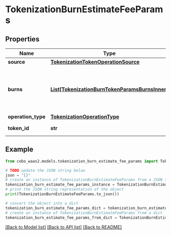 # TokenizationBurnEstimateFeeParams


## Properties

Name | Type | Description | Notes
------------ | ------------- | ------------- | -------------
**source** | [**TokenizationTokenOperationSource**](TokenizationTokenOperationSource.md) |  | 
**burns** | [**List[TokenizationBurnTokenParamsBurnsInner]**](TokenizationBurnTokenParamsBurnsInner.md) | Details for each token burn, including amount and address to burn from. | 
**operation_type** | [**TokenizationOperationType**](TokenizationOperationType.md) |  | 
**token_id** | **str** | The ID of the token. | 

## Example

```python
from cobo_waas2.models.tokenization_burn_estimate_fee_params import TokenizationBurnEstimateFeeParams

# TODO update the JSON string below
json = "{}"
# create an instance of TokenizationBurnEstimateFeeParams from a JSON string
tokenization_burn_estimate_fee_params_instance = TokenizationBurnEstimateFeeParams.from_json(json)
# print the JSON string representation of the object
print(TokenizationBurnEstimateFeeParams.to_json())

# convert the object into a dict
tokenization_burn_estimate_fee_params_dict = tokenization_burn_estimate_fee_params_instance.to_dict()
# create an instance of TokenizationBurnEstimateFeeParams from a dict
tokenization_burn_estimate_fee_params_from_dict = TokenizationBurnEstimateFeeParams.from_dict(tokenization_burn_estimate_fee_params_dict)
```
[[Back to Model list]](../README.md#documentation-for-models) [[Back to API list]](../README.md#documentation-for-api-endpoints) [[Back to README]](../README.md)


